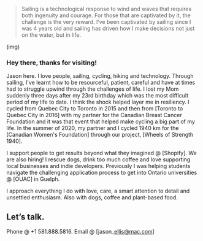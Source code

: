 > Sailing is a technological response to wind and waves that requires both ingenuity and courage. For those that are captivated by it, the challenge is the very reward. I’ve been captivated by sailing since I was 4 years old and sailing has driven how I make decisions not just on the water, but in life.

(img)

### Hey there, thanks for visiting!

Jason here. I love people, sailing, cycling, hiking and technology. Through sailing, I've learnt how to be resourceful, patient, careful and have at times had to struggle upwind through the challenges of life. I lost my Mom suddenly three days after my 23rd birthday which was the most difficult period of my life to date. I think the shock helped layer me in resiliency. I cycled from Quebec City to Toronto in 2015 and then from [Toronto to Quebec City in 2016] with my partner for the Canadian Breast Cancer Foundation and it was that event that helped make cycling a big part of my life. In the summer of 2020, my partner and I cycled 1940 km for the [Canadian Women's Foundation] through our project, [Wheels of Strength 1940].

I support people to get results beyond what they imagined @ [Shopify]. We are also hiring! I rescue dogs, drink too much coffee and love supporting local businesses and indie developers. Previously I was helping students navigate the challenging application process to get into Ontario universities @ [OUAC] in Guelph.

I approach everything I do with love, care, a smart attention to detail and unsettled enthusiasm. Also with dogs, coffee and plant-based food.

## Let’s talk.

Phone @ +1 581.888.5816.
Email @ [jason\_ellis@mac.com]
